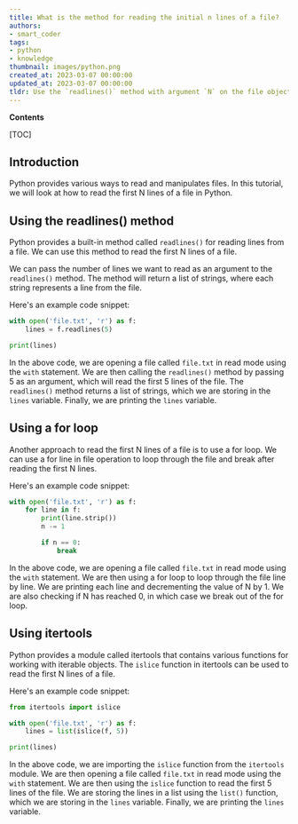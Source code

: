 ```yaml
---
title: What is the method for reading the initial n lines of a file?
authors:
- smart_coder
tags:
- python
- knowledge
thumbnail: images/python.png
created_at: 2023-03-07 00:00:00
updated_at: 2023-03-07 00:00:00
tldr: Use the `readlines()` method with argument `N` on the file object to read the first N lines of the file into a list.
---
```


**Contents**

[TOC]

## Introduction

Python provides various ways to read and manipulates files. In this tutorial, we will look at how to read the first N lines of a file in Python.

## Using the readlines() method

Python provides a built-in method called `readlines()` for reading lines from a file. We can use this method to read the first N lines of a file.

We can pass the number of lines we want to read as an argument to the `readlines()` method. The method will return a list of strings, where each string represents a line from the file.

Here's an example code snippet:

```python
with open('file.txt', 'r') as f:
    lines = f.readlines(5)

print(lines)
```

In the above code, we are opening a file called `file.txt` in read mode using the `with` statement. We are then calling the `readlines()` method by passing 5 as an argument, which will read the first 5 lines of the file. The `readlines()` method returns a list of strings, which we are storing in the `lines` variable. Finally, we are printing the `lines` variable.

## Using a for loop

Another approach to read the first N lines of a file is to use a for loop. We can use a for line in file operation to loop through the file and break after reading the first N lines.

Here's an example code snippet:

```python
with open('file.txt', 'r') as f:
    for line in f:
        print(line.strip())
        n -= 1

        if n == 0:
            break
```

In the above code, we are opening a file called `file.txt` in read mode using the `with` statement. We are then using a for loop to loop through the file line by line. We are printing each line and decrementing the value of N by 1. We are also checking if N has reached 0, in which case we break out of the for loop.

## Using itertools

Python provides a module called itertools that contains various functions for working with iterable objects. The `islice` function in itertools can be used to read the first N lines of a file.

Here's an example code snippet:

```python
from itertools import islice

with open('file.txt', 'r') as f:
    lines = list(islice(f, 5))

print(lines)
```

In the above code, we are importing the `islice` function from the `itertools` module. We are then opening a file called `file.txt` in read mode using the `with` statement. We are then using the `islice` function to read the first 5 lines of the file. We are storing the lines in a list using the `list()` function, which we are storing in the `lines` variable. Finally, we are printing the `lines` variable.

